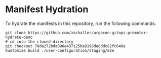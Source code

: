 # Manifest Hydration

To hydrate the manifests in this repository, run the following commands:

```shell
git clone https://github.com/zachaller/argocon-gitops-promoter-hydrate-demo
# cd into the cloned directory
git checkout 78da272bda096e437125ba9198de8ddc82fc640a
kustomize build ./user-configuration/staging/e2e
```
